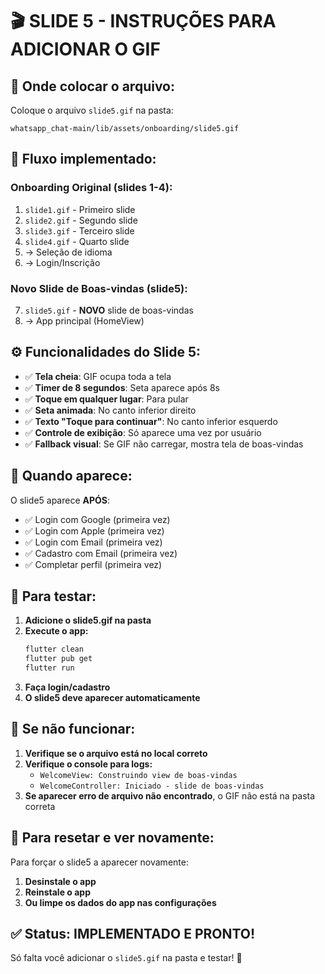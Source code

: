 # 🎬 SLIDE 5 - INSTRUÇÕES PARA ADICIONAR O GIF

## 📁 Onde colocar o arquivo:
Coloque o arquivo `slide5.gif` na pasta:
```
whatsapp_chat-main/lib/assets/onboarding/slide5.gif
```

## 🔄 Fluxo implementado:

### **Onboarding Original (slides 1-4):**
1. `slide1.gif` - Primeiro slide
2. `slide2.gif` - Segundo slide  
3. `slide3.gif` - Terceiro slide
4. `slide4.gif` - Quarto slide
5. → Seleção de idioma
6. → Login/Inscrição

### **Novo Slide de Boas-vindas (slide5):**
7. `slide5.gif` - **NOVO** slide de boas-vindas
8. → App principal (HomeView)

## ⚙️ Funcionalidades do Slide 5:

- ✅ **Tela cheia**: GIF ocupa toda a tela
- ✅ **Timer de 8 segundos**: Seta aparece após 8s
- ✅ **Toque em qualquer lugar**: Para pular
- ✅ **Seta animada**: No canto inferior direito
- ✅ **Texto "Toque para continuar"**: No canto inferior esquerdo
- ✅ **Controle de exibição**: Só aparece uma vez por usuário
- ✅ **Fallback visual**: Se GIF não carregar, mostra tela de boas-vindas

## 🎯 Quando aparece:

O slide5 aparece **APÓS**:
- ✅ Login com Google (primeira vez)
- ✅ Login com Apple (primeira vez)  
- ✅ Login com Email (primeira vez)
- ✅ Cadastro com Email (primeira vez)
- ✅ Completar perfil (primeira vez)

## 🔧 Para testar:

1. **Adicione o slide5.gif na pasta**
2. **Execute o app:**
   ```bash
   flutter clean
   flutter pub get
   flutter run
   ```
3. **Faça login/cadastro**
4. **O slide5 deve aparecer automaticamente**

## 🐛 Se não funcionar:

1. **Verifique se o arquivo está no local correto**
2. **Verifique o console para logs:**
   - `WelcomeView: Construindo view de boas-vindas`
   - `WelcomeController: Iniciado - slide de boas-vindas`
3. **Se aparecer erro de arquivo não encontrado**, o GIF não está na pasta correta

## 🔄 Para resetar e ver novamente:

Para forçar o slide5 a aparecer novamente:
1. **Desinstale o app**
2. **Reinstale o app**
3. **Ou limpe os dados do app nas configurações**

## ✅ Status: IMPLEMENTADO E PRONTO!

Só falta você adicionar o `slide5.gif` na pasta e testar! 🚀